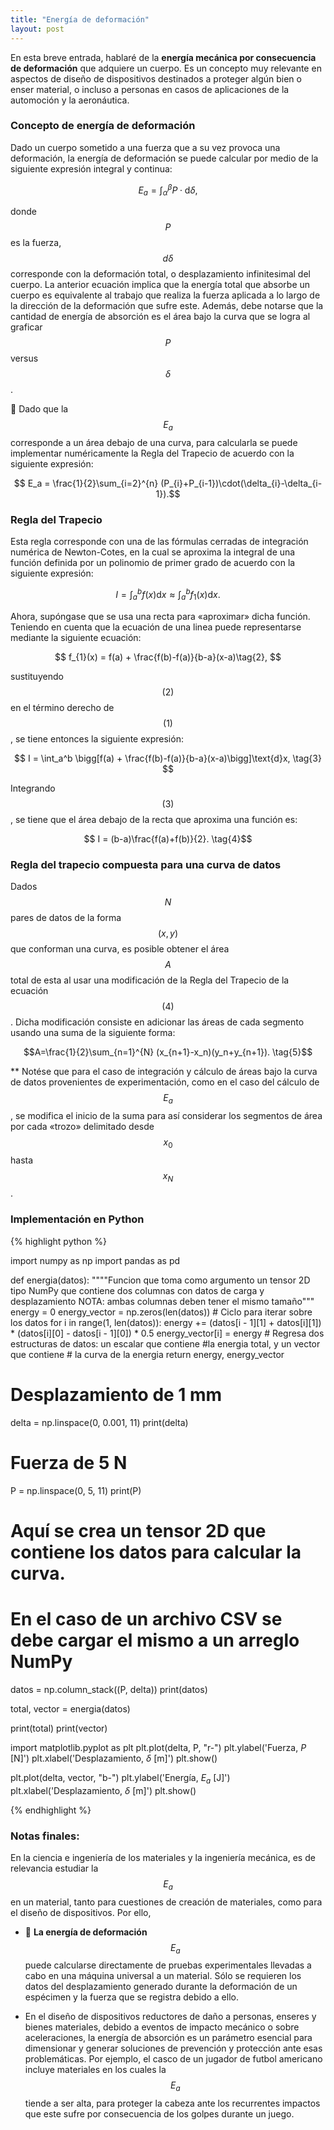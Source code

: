 ```yaml
---
title: "Energía de deformación"
layout: post
---
```


En esta breve entrada, hablaré de la **energía mecánica por consecuencia de deformación** que adquiere un cuerpo. Es un concepto muy relevante en aspectos de diseño de dispositivos destinados a proteger algún bien o enser material, o incluso a personas en casos de aplicaciones de la automoción y la aeronáutica.

### Concepto de energía de deformación
 
Dado un cuerpo sometido a una fuerza que a su vez provoca una deformación, la energía de deformación se puede calcular por medio de la siguiente expresión integral y continua:

$$ E_a = \int_{\alpha}^{\beta} P\cdot \text{d}\delta,  $$

donde $$P$$ es la fuerza, $$d\delta$$ corresponde con la deformación total, o desplazamiento infinitesimal del cuerpo. La anterior ecuación implica que la energía total que absorbe un cuerpo es equivalente al trabajo que realiza la fuerza aplicada a lo largo de la dirección de la deformación que sufre este. Además, debe notarse que la cantidad de energía de absorción es el área bajo la curva que se logra al graficar $$P$$ versus $$\delta$$.

🔑 Dado que la $$E_a$$ corresponde a un área debajo de una curva, para calcularla se puede implementar numéricamente la Regla del Trapecio de acuerdo con la siguiente expresión:

$$ E_a = \frac{1}{2}\sum_{i=2}^{n} (P_{i}+P_{i-1})\cdot(\delta_{i}-\delta_{i-1}).$$

### **Regla del Trapecio**

Esta regla corresponde con una de las fórmulas cerradas de integración numérica de Newton-Cotes, en la cual se aproxima la integral de una función definida por un polinomio de primer grado de acuerdo con la siguiente expresión:

$$ I = \int_a^b f(x)\text{d}x \approx \int_a^b f_{1}(x)\text{d}x \tag{1}. $$ 

Ahora, supóngase que se usa una recta para «aproximar» dicha función. Teniendo en cuenta que la ecuación de una linea puede representarse mediante la siguiente ecuación: 

$$ f_{1}(x) = f(a) + \frac{f(b)-f(a)}{b-a}(x-a)\tag{2}, $$

sustituyendo $$(2)$$ en el término derecho de $$(1)$$, se tiene entonces la siguiente expresión:

$$ I =  \int_a^b \bigg[f(a) + \frac{f(b)-f(a)}{b-a}(x-a)\bigg]\text{d}x, \tag{3} $$

Integrando $$(3)$$, se tiene que el área debajo de la recta que aproxima una función es:

$$ I = (b-a)\frac{f(a)+f(b)}{2}. \tag{4}$$

### **Regla del trapecio compuesta para una curva de datos**

Dados $$N$$ pares de datos de la forma $$(x, y)$$ que conforman una curva, es posible obtener el área $$A$$ total de esta al usar una modificación de la Regla del Trapecio de la ecuación $$(4)$$. Dicha modificación consiste en adicionar las áreas de cada segmento usando una suma de la siguiente forma: 

$$A=\frac{1}{2}\sum_{n=1}^{N} (x_{n+1}-x_n)(y_n+y_{n+1}). \tag{5}$$

** Notése que para el caso de integración y cálculo de áreas bajo la curva de datos provenientes de experimentación, como en el caso del cálculo de $$E_a$$, se modifica el inicio de la suma para así considerar los segmentos de área por cada «trozo» delimitado desde $$x_0$$ hasta $$x_N$$.

### Implementación en Python

{% highlight python %}

import numpy as np
import pandas as pd

def energia(datos):
    """"Funcion que toma como argumento un tensor 2D tipo NumPy
    que contiene dos columnas con datos de carga y desplazamiento
    NOTA: ambas columnas deben tener el mismo tamaño"""
    energy = 0
    energy_vector = np.zeros(len(datos))
    # Ciclo para iterar sobre los datos
    for i in range(1, len(datos)):
        energy += (datos[i - 1][1] + datos[i][1]) * (datos[i][0] - datos[i - 1][0])  * 0.5
        energy_vector[i] = energy
    # Regresa dos estructuras de datos: un escalar que contiene 
    #la energia total, y un vector que contiene
    # la curva de la energia
    return energy, energy_vector
    
# Desplazamiento de 1 mm
delta = np.linspace(0, 0.001, 11)
print(delta)

# Fuerza de 5 N
P = np.linspace(0, 5, 11)
print(P)

# Aquí se crea un tensor 2D que contiene los datos para calcular la curva. 
# En el caso de un archivo CSV se debe cargar el mismo a un arreglo NumPy
datos = np.column_stack((P, delta))
print(datos)

total, vector = energia(datos)

print(total)
print(vector)

import matplotlib.pyplot as plt
plt.plot(delta, P, "r-")
plt.ylabel('Fuerza, $P$ [N]')
plt.xlabel('Desplazamiento, $\delta$ [m]')
plt.show()

plt.plot(delta, vector, "b-")
plt.ylabel('Energía, $E_a$ [J]')
plt.xlabel('Desplazamiento, $\delta$ [m]')
plt.show()

{% endhighlight %}

### Notas finales:

En la ciencia e ingeniería de los materiales y la ingeniería mecánica, es de relevancia estudiar la $$E_a$$ en un material, tanto para cuestiones de creación de materiales, como para el diseño de dispositivos. Por ello, 

* 🔑 **La energía de deformación** $$E_a$$ puede calcularse directamente de pruebas experimentales llevadas a cabo en una máquina universal a un material. Sólo se requieren los datos del desplazamiento generado durante la deformación  de un espécimen y la fuerza que se registra debido a ello.

* En el diseño de dispositivos reductores de daño a personas, enseres y bienes materiales, debido a eventos de impacto mecánico o sobre aceleraciones, la energía de absorción es un parámetro esencial para dimensionar y generar soluciones de prevención y protección ante esas problemáticas. Por ejemplo, el casco de un jugador de futbol americano incluye materiales en los cuales la $$E_a$$ tiende a ser alta, para proteger la cabeza ante los recurrentes impactos que este sufre por consecuencia de los golpes durante un juego.
